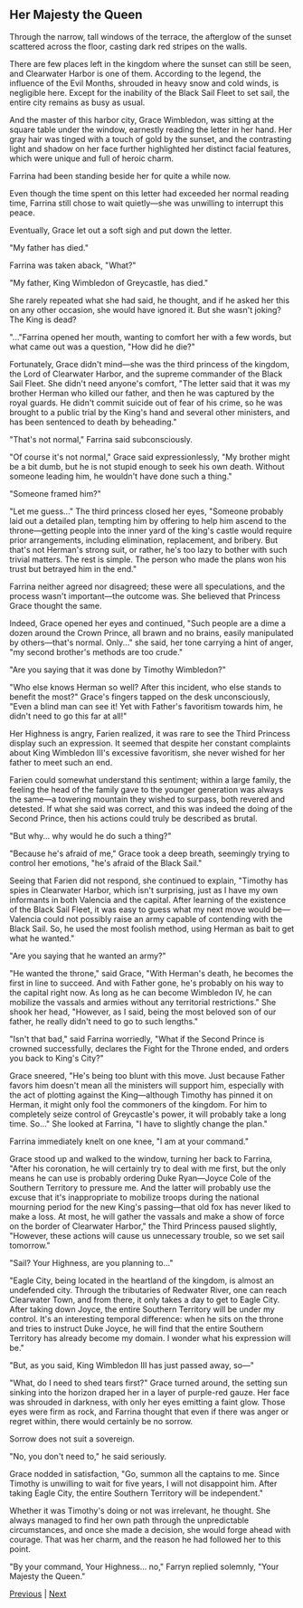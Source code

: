 ## Her Majesty the Queen
Through the narrow, tall windows of the terrace, the afterglow of the sunset scattered across the floor, casting dark red stripes on the walls.



There are few places left in the kingdom where the sunset can still be seen, and Clearwater Harbor is one of them. According to the legend, the influence of the Evil Months, shrouded in heavy snow and cold winds, is negligible here. Except for the inability of the Black Sail Fleet to set sail, the entire city remains as busy as usual.



And the master of this harbor city, Grace Wimbledon, was sitting at the square table under the window, earnestly reading the letter in her hand. Her gray hair was tinged with a touch of gold by the sunset, and the contrasting light and shadow on her face further highlighted her distinct facial features, which were unique and full of heroic charm.



Farrina had been standing beside her for quite a while now.



Even though the time spent on this letter had exceeded her normal reading time, Farrina still chose to wait quietly—she was unwilling to interrupt this peace.



Eventually, Grace let out a soft sigh and put down the letter.



"My father has died."



Farrina was taken aback, "What?"



"My father, King Wimbledon of Greycastle, has died."



She rarely repeated what she had said, he thought, and if he asked her this on any other occasion, she would have ignored it. But she wasn't joking? The King is dead?



"..."Farrina opened her mouth, wanting to comfort her with a few words, but what came out was a question, "How did he die?"



Fortunately, Grace didn't mind—she was the third princess of the kingdom, the Lord of Clearwater Harbor, and the supreme commander of the Black Sail Fleet. She didn't need anyone's comfort, "The letter said that it was my brother Herman who killed our father, and then he was captured by the royal guards. He didn't commit suicide out of fear of his crime, so he was brought to a public trial by the King's hand and several other ministers, and has been sentenced to death by beheading."



"That's not normal," Farrina said subconsciously.



"Of course it's not normal," Grace said expressionlessly, "My brother might be a bit dumb, but he is not stupid enough to seek his own death. Without someone leading him, he wouldn't have done such a thing."



"Someone framed him?"



"Let me guess..." The third princess closed her eyes, "Someone probably laid out a detailed plan, tempting him by offering to help him ascend to the throne—getting people into the inner yard of the king's castle would require prior arrangements, including elimination, replacement, and bribery. But that's not Herman's strong suit, or rather, he's too lazy to bother with such trivial matters. The rest is simple. The person who made the plans won his trust but betrayed him in the end."



Farrina neither agreed nor disagreed; these were all speculations, and the process wasn't important—the outcome was. She believed that Princess Grace thought the same.



Indeed, Grace opened her eyes and continued, "Such people are a dime a dozen around the Crown Prince, all brawn and no brains, easily manipulated by others—that's normal. Only..." she said, her tone carrying a hint of anger, "my second brother's methods are too crude."



"Are you saying that it was done by Timothy Wimbledon?" 

"Who else knows Herman so well? After this incident, who else stands to benefit the most?" Grace's fingers tapped on the desk unconsciously, "Even a blind man can see it! Yet with Father's favoritism towards him, he didn't need to go this far at all!"



Her Highness is angry, Farien realized, it was rare to see the Third Princess display such an expression. It seemed that despite her constant complaints about King Wimbledon III's excessive favoritism, she never wished for her father to meet such an end.



Farien could somewhat understand this sentiment; within a large family, the feeling the head of the family gave to the younger generation was always the same—a towering mountain they wished to surpass, both revered and detested. If what she said was correct, and this was indeed the doing of the Second Prince, then his actions could truly be described as brutal.



"But why... why would he do such a thing?"



"Because he's afraid of me," Grace took a deep breath, seemingly trying to control her emotions, "he's afraid of the Black Sail."



Seeing that Farien did not respond, she continued to explain, "Timothy has spies in Clearwater Harbor, which isn't surprising, just as I have my own informants in both Valencia and the capital. After learning of the existence of the Black Sail Fleet, it was easy to guess what my next move would be—Valencia could not possibly raise an army capable of contending with the Black Sail. So, he used the most foolish method, using Herman as bait to get what he wanted."



"Are you saying that he wanted an army?"



"He wanted the throne," said Grace, "With Herman's death, he becomes the first in line to succeed. And with Father gone, he's probably on his way to the capital right now. As long as he can become Wimbledon IV, he can mobilize the vassals and armies without any territorial restrictions." She shook her head, "However, as I said, being the most beloved son of our father, he really didn't need to go to such lengths."



"Isn't that bad," said Farrina worriedly, "What if the Second Prince is crowned successfully, declares the Fight for the Throne ended, and orders you back to King's City?"



Grace sneered, "He's being too blunt with this move. Just because Father favors him doesn't mean all the ministers will support him, especially with the act of plotting against the King—although Timothy has pinned it on Herman, it might only fool the commoners of the kingdom. For him to completely seize control of Greycastle's power, it will probably take a long time. So..." She looked at Farrina, "I have to slightly change the plan."



Farrina immediately knelt on one knee, "I am at your command."



Grace stood up and walked to the window, turning her back to Farrina, "After his coronation, he will certainly try to deal with me first, but the only means he can use is probably ordering Duke Ryan—Joyce Cole of the Southern Territory to pressure me. And the latter will probably use the excuse that it's inappropriate to mobilize troops during the national mourning period for the new King's passing—that old fox has never liked to make a loss. At most, he will gather the vassals and make a show of force on the border of Clearwater Harbor," the Third Princess paused slightly, "However, these actions will cause us unnecessary trouble, so we set sail tomorrow."



"Sail? Your Highness, are you planning to..."



"Eagle City, being located in the heartland of the kingdom, is almost an undefended city. Through the tributaries of Redwater River, one can reach Clearwater Town, and from there, it only takes a day to get to Eagle City. After taking down Joyce, the entire Southern Territory will be under my control. It's an interesting temporal difference: when he sits on the throne and tries to instruct Duke Joyce, he will find that the entire Southern Territory has already become my domain. I wonder what his expression will be."



"But, as you said, King Wimbledon III has just passed away, so—"



"What, do I need to shed tears first?" Grace turned around, the setting sun sinking into the horizon draped her in a layer of purple-red gauze. Her face was shrouded in darkness, with only her eyes emitting a faint glow. Those eyes were firm as rock, and Farrina thought that even if there was anger or regret within, there would certainly be no sorrow.



Sorrow does not suit a sovereign.



"No, you don't need to," he said seriously.

Grace nodded in satisfaction, "Go, summon all the captains to me. Since Timothy is unwilling to wait for five years, I will not disappoint him. After taking Eagle City, the entire Southern Territory will be independent."

Whether it was Timothy's doing or not was irrelevant, he thought. She always managed to find her own path through the unpredictable circumstances, and once she made a decision, she would forge ahead with courage. That was her charm, and the reason he had followed her to this point.

"By your command, Your Highness... no," Farryn replied solemnly, "Your Majesty the Queen."





[Previous](CH0050.md) | [Next](CH0052.md)
